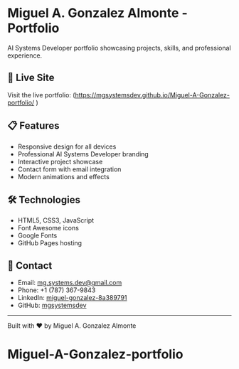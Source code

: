 # Miguel A. Gonzalez Almonte - Portfolio

AI Systems Developer portfolio showcasing projects, skills, and professional experience.

## 🚀 Live Site

Visit the live portfolio: (https://mgsystemsdev.github.io/Miguel-A-Gonzalez-portfolio/
)

## 📋 Features

- Responsive design for all devices
- Professional AI Systems Developer branding
- Interactive project showcase
- Contact form with email integration
- Modern animations and effects

## 🛠️ Technologies

- HTML5, CSS3, JavaScript
- Font Awesome icons
- Google Fonts
- GitHub Pages hosting

## 📧 Contact

- Email: mg.systems.dev@gmail.com
- Phone: +1 (787) 367-9843
- LinkedIn: [miguel-gonzalez-8a389791](https://linkedin.com/in/miguel-gonzalez-8a389791)
- GitHub: [mgsystemsdev](https://github.com/mgsystemsdev)

---

Built with ❤️ by Miguel A. Gonzalez Almonte
# Miguel-A-Gonzalez-portfolio
